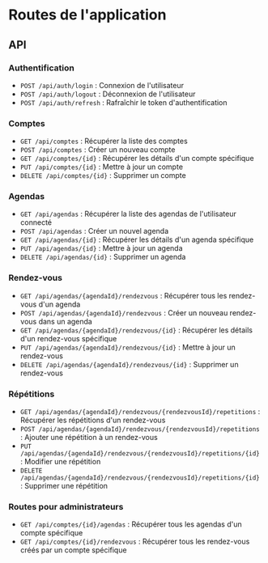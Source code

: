 # Routes de l'application
## API
### Authentification

- `POST /api/auth/login` : Connexion de l'utilisateur
- `POST /api/auth/logout` : Déconnexion de l'utilisateur
- `POST /api/auth/refresh` : Rafraîchir le token d'authentification

### Comptes

- `GET /api/comptes` : Récupérer la liste des comptes
- `POST /api/comptes` : Créer un nouveau compte
- `GET /api/comptes/{id}` : Récupérer les détails d'un compte spécifique
- `PUT /api/comptes/{id}` : Mettre à jour un compte
- `DELETE /api/comptes/{id}` : Supprimer un compte

### Agendas

- `GET /api/agendas` : Récupérer la liste des agendas de l'utilisateur connecté
- `POST /api/agendas` : Créer un nouvel agenda
- `GET /api/agendas/{id}` : Récupérer les détails d'un agenda spécifique
- `PUT /api/agendas/{id}` : Mettre à jour un agenda
- `DELETE /api/agendas/{id}` : Supprimer un agenda

### Rendez-vous

- `GET /api/agendas/{agendaId}/rendezvous` : Récupérer tous les rendez-vous d'un agenda
- `POST /api/agendas/{agendaId}/rendezvous` : Créer un nouveau rendez-vous dans un agenda
- `GET /api/agendas/{agendaId}/rendezvous/{id}` : Récupérer les détails d'un rendez-vous spécifique
- `PUT /api/agendas/{agendaId}/rendezvous/{id}` : Mettre à jour un rendez-vous
- `DELETE /api/agendas/{agendaId}/rendezvous/{id}` : Supprimer un rendez-vous

### Répétitions

- `GET /api/agendas/{agendaId}/rendezvous/{rendezvousId}/repetitions` : Récupérer les répétitions d'un rendez-vous
- `POST /api/agendas/{agendaId}/rendezvous/{rendezvousId}/repetitions` : Ajouter une répétition à un rendez-vous
- `PUT /api/agendas/{agendaId}/rendezvous/{rendezvousId}/repetitions/{id}` : Modifier une répétition
- `DELETE /api/agendas/{agendaId}/rendezvous/{rendezvousId}/repetitions/{id}` : Supprimer une répétition

### Routes pour administrateurs

- `GET /api/comptes/{id}/agendas` : Récupérer tous les agendas d'un compte spécifique
- `GET /api/comptes/{id}/rendezvous` : Récupérer tous les rendez-vous créés par un compte spécifique

